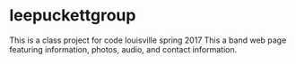 # leepuckettgroup
This is a class project for code louisville spring 2017
This a band web page featuring information, photos, audio, and contact information.

